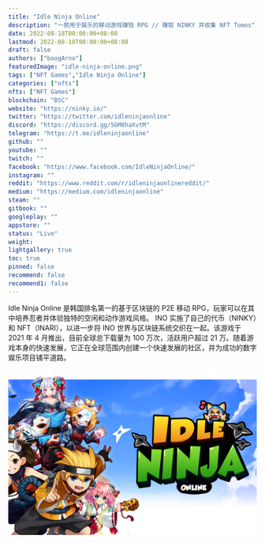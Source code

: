```yaml
---
title: "Idle Ninja Online"
description: "一款用于娱乐的移动游戏赚钱 RPG // 赚取 NINKY 并收集 NFT Tomos"
date: 2022-08-18T00:00:00+08:00
lastmod: 2022-08-18T00:00:00+08:00
draft: false
authors: ["boogArno"]
featuredImage: "idle-ninja-online.png"
tags: ["NFT Games","Idle Ninja Online"]
categories: ["nfts"]
nfts: ["NFT Games"]
blockchain: "BSC"
website: "https://ninky.io/"
twitter: "https://twitter.com/idleninjaonline"
discord: "https://discord.gg/5GM8haXvtM"
telegram: "https://t.me/idleninjaonline"
github: ""
youtube: ""
twitch: ""
facebook: "https://www.facebook.com/IdleNinjaOnline/"
instagram: ""
reddit: "https://www.reddit.com/r/idleninjaonlinereddit/"
medium: "https://medium.com/idleninjaonline"
steam: ""
gitbook: ""
googleplay: ""
appstore: ""
status: "Live"
weight: 
lightgallery: true
toc: true
pinned: false
recommend: false
recommend1: false
---
```

Idle Ninja Online 是韩国排名第一的基于区块链的 P2E 移动 RPG，玩家可以在其中培养忍者并体验独特的空闲和动作游戏风格。 INO 实施了自己的代币（NINKY）和 NFT（INARI），以进一步将 INO 世界与区块链系统交织在一起。该游戏于 2021 年 4 月推出，目前全球总下载量为 100 万次，活跃用户超过 21 万。随着游戏本身的快速发展，它正在全球范围内创建一个快速发展的社区，并为成功的数字娱乐项目铺平道路。

![idleninjaonline-dapp-games-bsc-image1_ecd3538f1893d04c6793898cf8b5d327](idleninjaonline-dapp-games-bsc-image1_ecd3538f1893d04c6793898cf8b5d327.png)
